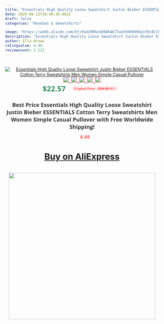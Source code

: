 ```yaml
---
title: "Essentials High Quality Loose Sweatshirt Justin Bieber ESSENTIALS Cotton Terry Sweatshirts Men Women Simple Casual Pullover"
date: 2020-06-13T10:40:36.892Z
draft: false
categories: "Hoodies & Sweatshirts"

image: "https://ae01.alicdn.com/kf/H1e2005e366864b77ae59d99d9be1f8c87/Essentials-High-Quality-Loose-Sweatshirt-Justin-Bieber-ESSENTIALS-Cotton-Terry-Sweatshirts-Men-Women-Simple-Casual-Pullover.jpg"
description: "Essentials High Quality Loose Sweatshirt Justin Bieber ESSENTIALS Cotton Terry Sweatshirts Men Women Simple Casual Pullover"
author: Ella Brown
ratingvalue: 4.49
reviewcount: 2.111
---
```

<br>
<div style="text-align: center;">
<a href="https://s.click.aliexpress.com/e/_9wEHBn" target="_blank" rel="nofollow noopener noreferrer"><img alt="Essentials High Quality Loose Sweatshirt Justin Bieber ESSENTIALS Cotton Terry Sweatshirts Men Women Simple Casual Pullover" class="magnifier-image" src="https://ae01.alicdn.com/kf/H1e2005e366864b77ae59d99d9be1f8c87/Essentials-High-Quality-Loose-Sweatshirt-Justin-Bieber-ESSENTIALS-Cotton-Terry-Sweatshirts-Men-Women-Simple-Casual-Pullover.jpg_640x640.jpg">
<br>
<img style="border:1px solid salmon" src="https://ae01.alicdn.com/kf/H1e2005e366864b77ae59d99d9be1f8c87/Essentials-High-Quality-Loose-Sweatshirt-Justin-Bieber-ESSENTIALS-Cotton-Terry-Sweatshirts-Men-Women-Simple-Casual-Pullover.jpg_120x120.jpg">&nbsp;&nbsp;<img style="border:1px solid salmon" src="https://ae01.alicdn.com/kf/H4cee82af560f4cf78afd859bead0287em/Essentials-High-Quality-Loose-Sweatshirt-Justin-Bieber-ESSENTIALS-Cotton-Terry-Sweatshirts-Men-Women-Simple-Casual-Pullover.jpg_120x120.jpg">&nbsp;&nbsp;<img style="border:1px solid salmon" src="https://ae01.alicdn.com/kf/H204396144d7445a2bb53dfad91113697T/Essentials-High-Quality-Loose-Sweatshirt-Justin-Bieber-ESSENTIALS-Cotton-Terry-Sweatshirts-Men-Women-Simple-Casual-Pullover.jpg_120x120.jpg">&nbsp;&nbsp;<img style="border:1px solid salmon" src="https://ae01.alicdn.com/kf/H5b986a20e24349778672d61860871f3c0/Essentials-High-Quality-Loose-Sweatshirt-Justin-Bieber-ESSENTIALS-Cotton-Terry-Sweatshirts-Men-Women-Simple-Casual-Pullover.jpg_120x120.jpg">&nbsp;&nbsp;<img style="border:1px solid salmon" src="https://ae01.alicdn.com/kf/Hcd81ab63d0ae443c83b1b6b7f32747f37/Essentials-High-Quality-Loose-Sweatshirt-Justin-Bieber-ESSENTIALS-Cotton-Terry-Sweatshirts-Men-Women-Simple-Casual-Pullover.jpg_120x120.jpg"></a></div><br0>
<div style="text-align: center;"><span style="background-color: white; border: 0px; box-sizing: border-box; color: seagreen; display: inline-block; font-family: &quot;open sans&quot; , &quot;arial&quot; , &quot;helvetica&quot; , sans-serif , &quot;heiti&quot;; font-size: 24px; font-stretch: inherit; font-weight: 700; line-height: inherit; margin: 0px 10px 0px 0px; padding: 0px; vertical-align: middle;">$22.57 </span>
<span style="background: rgb(255 , 241 , 241); border-radius: 3px; border: 0px; box-sizing: border-box; color: #ff4747; display: inline-block; font-family: inherit; font-size: 12px; font-stretch: inherit; font-style: inherit; font-variant: inherit; font-weight: 600; line-height: inherit; margin: 0px; padding: 2px 5px; transform: scale(0.9); vertical-align: middle;">Original Price : <b style="text-decoration: line-through;">$24.80 </b> 9%&nbsp;&nbsp;</span></div>
<h1 style="color: #333333; display: inline-block; font-family: &quot;open sans&quot; , &quot;arial&quot; , &quot;helvetica&quot; , sans-serif , &quot;heiti&quot;; font-size: 18px; font-stretch: inherit; font-weight: 700; text-align: center;">Best Price Essentials High Quality Loose Sweatshirt Justin Bieber ESSENTIALS Cotton Terry Sweatshirts Men Women Simple Casual Pullover with Free Worldwide Shipping!</h1>
<div style="color: #ff4747; text-align: center;">
<img src="https://4.bp.blogspot.com/-M0ZcTcb-5uY/XleCXlxnR4I/AAAAAAAAAEc/OrjgMkXV1oMQFaCRZj5HQwOCBcu3w1FegCPcBGAYYCw/s1600/star.png" style="height: 15px;">&nbsp;<b>4.49</b></div>
<div class="button_cont" align="center"><a class="buynow_a" href="https://s.click.aliexpress.com/e/_9wEHBn" target="_blank" rel="nofollow noopener noreferrer"><H1>Buy on AliExpress</H1></a></div><br>
<div class="separator" style="clear: both; text-align: center;">
<img src="https://lh3.googleusercontent.com/-pTy5HemUv9M/XlePHvY0dAI/AAAAAAAAAE4/0nX5iRUoIWY8eMW9Dpxeirr157OZliDIgCLcBGAsYHQ/s1600/badge.gif" width="480">
</div>
